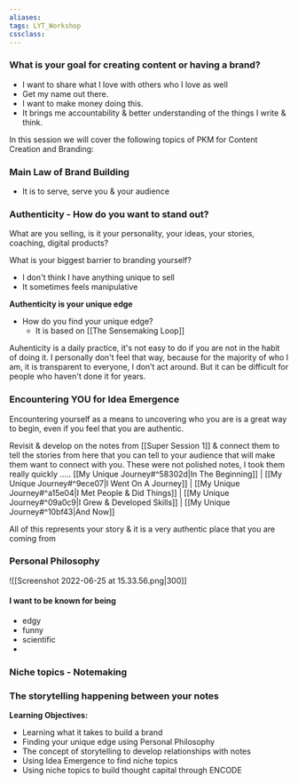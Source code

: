 ```yaml
---
aliases:
tags: LYT_Workshop  
cssclass:
---
```


### What is your goal for creating content or having a brand?
- I want to share what I love with others who I love as well
- Get my name out there.
- I want to make money doing this.
- It brings me accountability & better understanding of the things I write & think.


In this session we will cover the following topics of PKM for Content Creation and Branding:
### Main Law of Brand Building
- It is to serve, serve you & your audience
### Authenticity - How do you want to stand out?
What are you selling, is it your personality, your ideas, your stories, coaching, digital products?

What is your biggest barrier to branding yourself?
- I don't think I have anything unique to sell
- It sometimes feels manipulative

**Authenticity is your unique edge**
- How do you find your unique edge?
	- It is based on [[The Sensemaking Loop]]

Auhenticity is a daily practice, it's not easy to do if you are not in the habit of doing it.
I personally don't feel that way, because for the majority of who I am, it is transparent to everyone, I don’t act around.
But it can be difficult for people who haven't done it for years.

### Encountering YOU for Idea Emergence
Encountering yourself as a means to uncovering who you are is a great way to begin, even if you feel that you are authentic.

Revisit & develop on the notes from [[Super Session 1]] & connect them to tell the stories from here that you can tell to your audience that will make them want to connect with you. 
These were not polished notes, I took them really quickly ..... [[My Unique Journey#^58302d|In The Beginning]]  |  [[My Unique Journey#^9ece07|I Went On A Journey]] |  [[My Unique Journey#^a15e04|I Met People & Did Things]]
 |  [[My Unique Journey#^09a0c9|I Grew & Developed Skills]]  |  [[My Unique Journey#^10bf43|And Now]]

All of this represents your story & it is a very authentic place that you are coming from 
### Personal Philosophy 
![[Screenshot 2022-06-25 at 15.33.56.png|300]]

#### I want to be known for being
- edgy
- funny
- scientific
- 
### Niche topics - Notemaking
### The storytelling happening between your notes




**Learning Objectives:**
- Learning what it takes to build a brand
- Finding your unique edge using Personal Philosophy
- The concept of storytelling to develop relationships with notes
- Using Idea Emergence to find niche topics
- Using niche topics to build thought capital through ENCODE
